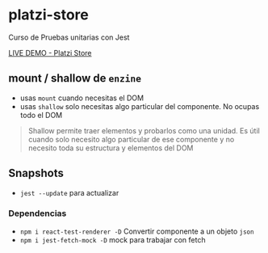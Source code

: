 # platzi-store
Curso de Pruebas unitarias con Jest

[LIVE DEMO - Platzi Store](https://hectormoreira.github.io/platzi-store-jest/)


## mount / shallow de `enzine`
- usas `mount` cuando necesitas el DOM
- usas `shallow` solo necesitas algo particular del componente. No ocupas todo el DOM

> Shallow permite traer elementos y probarlos como una unidad. Es útil cuando solo necesito algo particular de ese componente y no necesito toda su estructura y elementos del DOM

## Snapshots
- `jest --update` para actualizar

### Dependencias
- `npm i react-test-renderer -D` Convertir componente a un objeto `json`
- `npm i jest-fetch-mock -D` mock para trabajar con fetch
